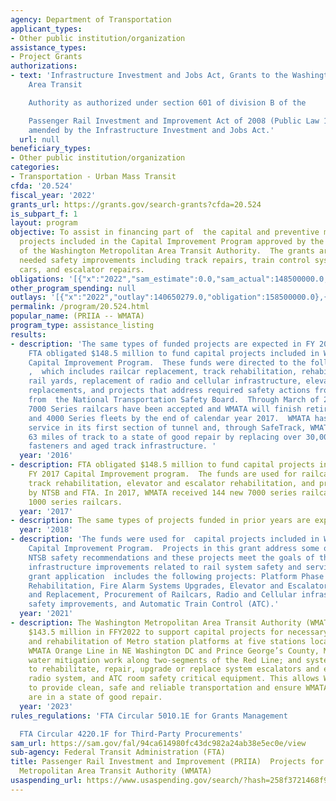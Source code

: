 ```yaml
---
agency: Department of Transportation
applicant_types:
- Other public institution/organization
assistance_types:
- Project Grants
authorizations:
- text: 'Infrastructure Investment and Jobs Act, Grants to the Washington Metropolitan
    Area Transit

    Authority as authorized under section 601 of division B of the

    Passenger Rail Investment and Improvement Act of 2008 (Public Law 110–432), as
    amended by the Infrastructure Investment and Jobs Act.'
  url: null
beneficiary_types:
- Other public institution/organization
categories:
- Transportation - Urban Mass Transit
cfda: '20.524'
fiscal_year: '2022'
grants_url: https://grants.gov/search-grants?cfda=20.524
is_subpart_f: 1
layout: program
objective: To assist in financing part of  the capital and preventive maintenance
  projects included in the Capital Improvement Program approved by the  Board of Directors
  of the Washington Metropolitan Area Transit Authority.  The grants are used to address
  needed safety improvements including track repairs, train control systems, new rail
  cars, and escalator repairs.
obligations: '[{"x":"2022","sam_estimate":0.0,"sam_actual":148500000.0,"usa_spending_actual":148419450.0},{"x":"2023","sam_estimate":148500000.0,"sam_actual":0.0,"usa_spending_actual":148498614.0},{"x":"2024","sam_estimate":148500000.0,"sam_actual":0.0,"usa_spending_actual":148499320.0}]'
other_program_spending: null
outlays: '[{"x":"2022","outlay":140650279.0,"obligation":158500000.0},{"x":"2023","outlay":110433589.0,"obligation":143500000.0},{"x":"2024","outlay":0.0,"obligation":143500000.0}]'
permalink: /program/20.524.html
popular_name: (PRIIA -- WMATA)
program_type: assistance_listing
results:
- description: 'The same types of funded projects are expected in FY 2016. In FY 2016,
    FTA obligated $148.5 million to fund capital projects included in WMATA''s FY17
    Capital Improvement Program.  These funds were directed to the following projects:
    ,  which includes railcar replacement, track rehabilitation, rehabilitation of
    rail yards, replacement of radio and cellular infrastructure, elevator and escalator
    replacements, and projects that address required safety actions from FTA and recommendations
    from  the National Transportation Safety Board.  Through March of 2017, 316 new
    7000 Series railcars have been accepted and WMATA will finish retiring the 1000
    and 4000 Series fleets by the end of calendar year 2017.  WMATA has provided cellular
    service in its first section of tunnel and, through SafeTrack, WMATA has returned
    63 miles of track to a state of good repair by replacing over 30,000 ties and
    fasteners and aged track infrastructure. '
  year: '2016'
- description: FTA obligated $148.5 million to fund capital projects included in WMATA's
    FY 2017 Capital Improvement program.  The funds are used for railcar replacement,
    track rehabilitation, elevator and escalator rehabilitation, and projects recommended
    by NTSB and FTA. In 2017, WMATA received 144 new 7000 series railcars to replace
    1000 series railcars.
  year: '2017'
- description: The same types of projects funded in prior years are expected in FY2018.
  year: '2018'
- description: 'The funds were used for  capital projects included in WMATA''s FY2021
    Capital Improvement Program.  Projects in this grant address some of the FTA and
    NTSB safety recommendations and these projects meet the goals of the statute including
    infrastructure improvements related to rail system safety and service reliability.   The
    grant application  includes the following projects: Platform Phase II, Railcar
    Rehabilitation, Fire Alarm Systems Upgrades, Elevator and Escalator Rehabilitation
    and Replacement, Procurement of Railcars, Radio and Cellular infrastructure, Railcar
    safety improvements, and Automatic Train Control (ATC).'
  year: '2021'
- description: The Washington Metropolitan Area Transit Authority (WMATA) was awarded
    $143.5 million in FFY2022 to support capital projects for necessary safety repairs
    and rehabilitation of Metro station platforms at five stations located on the
    WMATA Orange Line in NE Washington DC and Prince George’s County, Maryland; conduct
    water mitigation work along two-segments of the Red Line; and systemwide improvements
    to rehabilitate, repair, upgrade or replace system escalators and elevators, Metro’s
    radio system, and ATC room safety critical equipment. This allows WMATA to continue
    to provide clean, safe and reliable transportation and ensure WMATA transit systems
    are in a state of good repair.
  year: '2023'
rules_regulations: 'FTA Circular 5010.1E for Grants Management

  FTA Circular 4220.1F for Third-Party Procurements'
sam_url: https://sam.gov/fal/94ca614980fc43dc982a24ab38e5ec0e/view
sub-agency: Federal Transit Administration (FTA)
title: Passenger Rail Investment and Improvement (PRIIA)  Projects for Washington
  Metropolitan Area Transit Authority (WMATA)
usaspending_url: https://www.usaspending.gov/search/?hash=258f3721468f9889172b0391f0574d45
---
```

